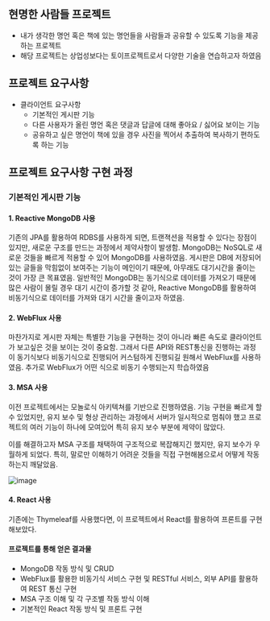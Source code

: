 ## 현명한 사람들 프로젝트
- 내가 생각한 명언 혹은 책에 있는 명언들을 사람들과 공유할 수 있도록 기능을 제공하는 프로젝트
- 해당 프로젝트는 상업성보다는 토이프로젝트로서 다양한 기술을 연습하고자 하였음

## 프로젝트 요구사항
- 클라이언트 요구사항
  - 기본적인 게시판 기능
  - 다른 사용자가 올린 명언 혹은 댓글과 답글에 대해 좋아요 / 싫어요 보이는 기능
  - 공유하고 싶은 명언이 책에 있을 경우 사진을 찍어서 추출하여 복사하기 편하도록 하는 기능

## 프로젝트 요구사항 구현 과정

### 기본적인 게시판 기능

#### 1. Reactive MongoDB 사용

기존의 JPA를 활용하여 RDBS를 사용하게 되면, 트랜젹션을 적용할 수 있다는 장점이 있지만, 새로운 구조를 만드는 과정에서 제약사항이 발생함. MongoDB는 NoSQL로 새로운 것들을 빠르게 적용할 수 있어 MongoDB를 사용하였음.
게시판은 DB에 저장되어 있는 글들을 막힘없이 보여주는 기능이 메인이기 때문에, 아무래도 대기시간을 줄이는 것이 가장 큰 목표였음. 일반적인 MongoDB는 동기식으로 데이터를 가져오기 때문에 많은 사람이 몰릴 경우 대기 시간이 증가할 것 같아, Reactive MongoDB를 활용하여 비동기식으로 데이터를 가져와 대기 시간을 줄이고자 하였음.

#### 2. WebFlux 사용

마찬가지로 게시판 자체는 특별한 기능을 구현하는 것이 아니라 빠른 속도로 클라이언트가 보고싶은 것을 보이는 것이 중요함. 그래서 다른 API와 REST통신을 진행하는 과정이 동기식보다 비동기식으로 진행되어 커스텀하게 진행되길 원해서 WebFlux를 사용하였음. 추가로 WebFlux가 어떤 식으로 비동기 수행되는지 학습하였음

#### 3. MSA 사용

이전 프로젝트에서는 모놀로식 아키텍쳐를 기반으로 진행하였음. 기능 구현을 빠르게 할 수 있었지만, 유지 보수 및 형상 관리하는 과정에서 서버가 일시적으로 멈춰야 했고 프로젝트의 여러 기능이 하나에 모여있어 특히 유지 보수 부분에 제약이 많았다.

이를 해결하고자 MSA 구조를 채택하여 구조적으로 복잡해지긴 했지만, 유지 보수가 우월하게 되었다. 특히, 말로만 이해하기 어려운 것들을 직접 구현해봄으로서 어떻게 작동하는지 깨달았음.

![image](https://github.com/gwj0421/WiseWordsScanner/assets/80460636/3620e4ca-cb18-4036-b6b8-216df55db786)

#### 4. React 사용

기존에는 Thymeleaf를 사용했다면, 이 프로젝트에서 React를 활용하여 프론트를 구현해보았다. 

#### 프로젝트를 통해 얻은 결과물
- MongoDB 작동 방식 및 CRUD
- WebFlux를 활용한 비동기식 서비스 구현 및 RESTful 서비스, 외부 API를 활용하여 REST 통신 구현
- MSA 구조 이해 및 각 구조별 작동 방식 이해
- 기본적인 React 작동 방식 및 프론트 구현
 

